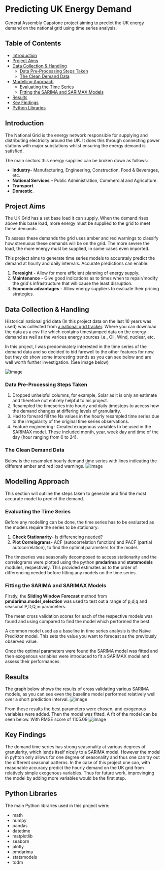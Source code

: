 # Predicting UK Energy Demand
General Assembly Capstone project aiming to predict the UK energy demand on the national grid using time series analysis.

## Table of Contents
* [Introduction](#introduction)
* [Project Aims](#project-aims)
* [Data Collection & Handling](#data-collection--handling)
   * [Data Pre-Processing Steps Taken](#data-pre-processing-steps-taken)
   * [The Clean Demand Data](#the-clean-demand-data)    
* [Modelling Approach](#modelling-approach)
   * [Evaluating the Time Series](#evaluating-the-time-series)
   * [Fitting the SARIMA and SARIMAX Models](#fitting-the-sarima-and-sarimax-models)
* [Results](#results) 
* [Key Findings](#key-findings)
* [Python Libraries](#python-libraries) 


## Introduction 
The National Grid is the energy network responsible for supplying and distributing electricity around the UK. It does this through connecting power stations with major substations whilst ensuring the energy demand is satisfied. 

The main sectors this energy supplies can be broken  down as follows:
* **Industry**- Manufacturing, Engineering, Construction, Food & Beverages, etc. 
* **National Services** – Public Administration, Commercial and Agriculture. 
* **Transport**.
* **Domestic**. 

   
## Project Aims
The UK Grid has a set base load it can supply. When the demand rises above this base load, more energy must be supplied to the grid to meet these demands. 
   
To assess these demands the grid uses amber and red warnings to classify how strenuous these demands will be on the grid. The more severe the load, the more energy must be supplied, in some cases even imported. 

This project aims to generate time series models to accurately predict the demand at hourly and daily intervals. 
Accurate predictions can enable: 
   1) **Foresight** - Allow for more efficient planning of energy supply. 
   2) **Maintenance** - Give good indications as to times when to repair/modify the grid's infrastructure that                           will cause the least disruption. 
   3) **Economic advantages** - Allow energy suppliers to evaluate their pricing strategies.  
 

## Data Collection & Handling
Historical national grid data (In this project data on the last 10 years was used) was collected from [a national grid tracker](https://www.gridwatch.templar.co.uk/). Where you can download the data as a csv file which contains timestamped data on the energy demand as well as the various energy sources i.e., Oil, Wind, nuclear, etc.

In this project, I was predominately interested in the time series of the demand data and so decided to bid farewell to the other features for now, but they do show some interesting trends as you can see below and are well worth further investigation. (See image below)

![image](https://user-images.githubusercontent.com/74314773/112242472-d6d65400-8c43-11eb-9534-375409dc2943.png)

### Data Pre-Processing Steps Taken
1) Dropped unhelpful columns, for example, Solar as it is only an estimate and therefore not entirely helpful to his project.
2) Resampled the timeseries into hourly and daily timesteps to access how the demand changes at differing levels of granularity.  
3) Had to forward fill the Na values in the hourly resampled time series due to the irregularity of the original time series observations.
4) Feature engineering- Created exogenous variables to be used in the SARIMAX model. These Included month, year, week day and time of the day (hour ranging from 0 to 24).

### The Clean Demand Data 
Below is the resampled hourly demand time series with lines indicating the different amber and red load warnings. 
![image](https://user-images.githubusercontent.com/74314773/112237613-f0bf6900-8c3a-11eb-89ae-96b3e25d6488.png)

## Modelling Approach
This section will outline the steps taken to generate and find the most accurate model to predict the demand. 
### Evaluating the Time Series
Before any modelling can be done, the time series has to be evaluated as the models require the series to be stationary: 
1) **Check Stationarity**- Is differencing needed?
2) **Plot Correlograms**- ACF (autocorrelation function) and PACF (partial autocorrelation), to find the optimal parameters for the model. 

The timeseries was seasonally decomposed to access stationarity and the correlograms were plotted using the python **pmdarima** and **statsmodels** modules, respectively. This provided estimates as to the order of differencing needed before fitting any models on the time series. 

### Fitting the SARIMA and SARIMAX Models
Firstly, the **Sliding Window Forecast** method from **pmdarima.model_selection** was used to test out a range of p,d,q and seasonal P,D,Q,m parameters. 

The mean cross validation scores for each of the respective models was found and using compared to find the model which performed the best. 

A common model used as a baseline in time series analysis is the Naïve Prediktor
model. This sets the value you want to forecast as the previously observed value. 

Once the optimal parameters were found the SARIMA model was fitted and then exogenous variables were introduced to fit a SARIMAX model and assess their performances.


## Results 
The graph below shows the results of cross validating various SARIMA models, as you can see even the baseline model performed relatively well over a short prediction interval. 
![image](https://user-images.githubusercontent.com/74314773/112645996-f8e7f600-8e3e-11eb-9eb1-4511564778d9.png)

From these results the best parameters were chosen, and exogenous variables were added. Then the model was fitted. A fit of the model can be seen below. With RMSE score of 1105.09
![image](https://user-images.githubusercontent.com/74314773/112646385-4f553480-8e3f-11eb-801c-c4a88f4bdc48.png)

## Key Findings
The demand time series has strong seasonality at various degrees of granularity, which lends itself nicely to a SARIMA model. However the model in pyhton only allows for one degree of seasonality and thus one can try out the different seasonal patterns. 
In the case of this project one can, with reasonable accuracy predict the hourly demand on the UK grid from relatively simple exogenous variables. Thus for future work, improvinging the model by adding more variables would be the first step. 
## Python Libraries
The main Python libraries used in this project were: 
* math
* numpy
* pandas
* datetime
* matplotlib
* seaborn
* plotly
* pmdarima
* statsmodels
* tqdm 
